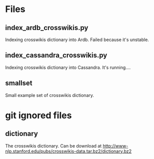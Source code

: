 # Files

## index_ardb_crosswikis.py

Indexing crosswikis dictionary into Ardb.
Failed because it's unstable.

## index_cassandra_crosswikis.py

Indexing crosswikis dictionary into Cassandra.
It's running....

## smallset

Small example set of crosswikis dictionary.

# git ignored files

## dictionary

The crosswikis dictionary.
Can be download at http://www-nlp.stanford.edu/pubs/crosswikis-data.tar.bz2/dictionary.bz2
